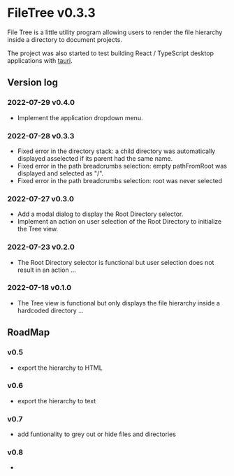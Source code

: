 # FileTree v0.3.3

File Tree is a little utility program allowing users to render the file hierarchy inside a directory to document projects.

The project was also started to test building React / TypeScript desktop applications with [tauri](https://tauri.app/).

## Version log

### 2022-07-29 v0.4.0
- Implement the application dropdown menu.
### 2022-07-28 v0.3.3
- Fixed error in the directory stack: a child directory was automatically displayed asselected if its parent had the same name.
- Fixed error in the path breadcrumbs selection: empty pathFromRoot was displayed and selected as "/".
- Fixed error in the path breadcrumbs selection: root was never selected
### 2022-07-27 v0.3.0
- Add a modal dialog to display the Root Directory selector.
- Implement an action on user selection of the Root Directory to initialize the Tree view.
### 2022-07-23 v0.2.0
- The Root Directory selector is functional but user selection does not result in an action ...
### 2022-07-18 v0.1.0
- The Tree view is functional but only displays the file hierarchy inside a hardcoded directory ...

## RoadMap

### v0.5
- export the hierarchy to HTML
### v0.6
- export the hierarchy to text
### v0.7
- add funtionality to grey out or hide files and directories
### v0.8
- 
